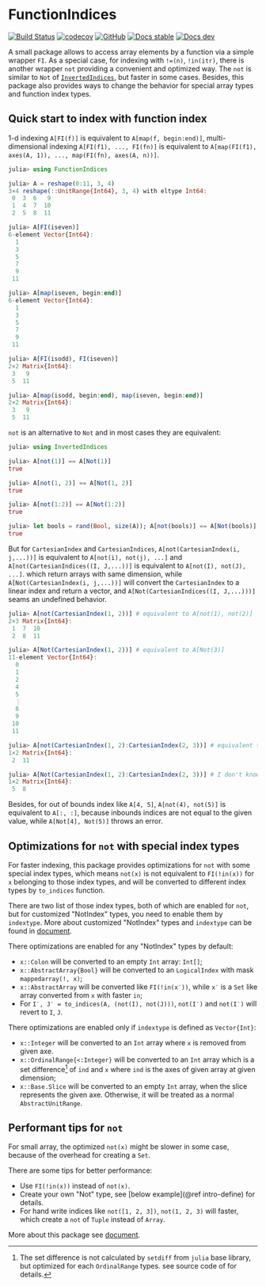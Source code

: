 # FunctionIndices

[![Build Status](https://github.com/wangl-cc/FunctionIndices.jl/actions/workflows/ci.yml/badge.svg?branch=master)](https://github.com/wangl-cc/FunctionIndices.jl/actions/workflows/ci.yml)
  [![codecov](https://codecov.io/gh/wangl-cc/FunctionIndices.jl/branch/master/graph/badge.svg)](https://codecov.io/gh/wangl-cc/FunctionIndices.jl)
[![GitHub](https://img.shields.io/github/license/wangl-cc/FunctionIndices.jl)](https://github.com/wangl-cc/FunctionIndices.jl/blob/master/LICENSE)
[![Docs stable](https://img.shields.io/badge/docs-dev-stable.svg)](https://wangl-cc.github.io/FunctionIndices.jl/stable/)
[![Docs dev](https://img.shields.io/badge/docs-dev-blue.svg)](https://wangl-cc.github.io/FunctionIndices.jl/dev/)

A small package allows to access array elements by a function via a simple wrapper `FI`.
As a special case, for indexing with `!=(n)`, `!in(itr)`, there is another wrapper `not` providing a convenient and optimized way.
The `not` is similar to `Not` of [`InvertedIndices`](https://github.com/JuliaData/InvertedIndices.jl), but faster in some cases.
Besides, this package also provides ways to change the behavior for special array types and function index types.

## Quick start to index with function index

1-d indexing `A[FI(f)]` is equivalent to `A[map(f, begin:end)]`, multi-dimensional indexing `A[FI(f1), ..., FI(fn)]` is equivalent to `A[map(FI(f1), axes(A, 1)), ..., map(FI(fn), axes(A, n))]`.

```julia
julia> using FunctionIndices

julia> A = reshape(0:11, 3, 4)
3×4 reshape(::UnitRange{Int64}, 3, 4) with eltype Int64:
 0  3  6   9
 1  4  7  10
 2  5  8  11

julia> A[FI(iseven)]
6-element Vector{Int64}:
  1
  3
  5
  7
  9
 11

julia> A[map(iseven, begin:end)]
6-element Vector{Int64}:
  1
  3
  5
  7
  9
 11

julia> A[FI(isodd), FI(iseven)]
2×2 Matrix{Int64}:
 3   9
 5  11

julia> A[map(isodd, begin:end), map(iseven, begin:end)]
2×2 Matrix{Int64}:
 3   9
 5  11
```

`not` is an alternative to `Not` and in most cases they are equivalent:

```julia
julia> using InvertedIndices

julia> A[not(1)] == A[Not(1)]
true

julia> A[not(1, 2)] == A[Not(1, 2)]
true

julia> A[not(1:2)] == A[Not(1:2)]
true

julia> let bools = rand(Bool, size(A)); A[not(bools)] == A[Not(bools)] end
true
```

But for `CartesianIndex` and `CartesianIndices`,
`A[not(CartesianIndex(i, j,...))]` is equivalent to `A[not(i), not(j), ...]`
and `A[not(CartesianIndices((I, J,...))]` is equivalent to `A[not(I), not(J), ...]`.
which return arrays with same dimension,
while `A[Not(CartesianIndex(i, j,...))]`
will convert the `CartesianIndex` to a linear index and return a vector,
and `A[Not(CartesianIndices((I, J,...)))]` seams an undefined behavior.

```julia
julia> A[not(CartesianIndex(1, 2))] # equivalent to A[not(1), not(2)]
2×3 Matrix{Int64}:
 1  7  10
 2  8  11

julia> A[Not(CartesianIndex(1, 2))] # equivalent to A[Not(3)]
11-element Vector{Int64}:
  0
  1
  2
  4
  5
  ⋮
  8
  9
 10
 11

julia> A[not(CartesianIndex(1, 2):CartesianIndex(2, 3))] # equivalent to A[not(1:2), not(2:3)]
1×2 Matrix{Int64}:
 2  11

julia> A[Not(CartesianIndex(1, 2):CartesianIndex(2, 3))] # I don't know what is the meaning of this
1×2 Matrix{Int64}:
 5  8
```

Besides, for out of bounds index like `A[4, 5]`, `A[not(4), not(5)]` is equivalent to `A[:, :]`,
because inbounds indices are not equal to the given value, while `A[Not[4], Not(5)]` throws an error.

## Optimizations for `not` with special index types

For faster indexing,
this package provides optimizations for `not` with some special index types,
which means `not(x)` is not equivalent to `FI(!in(x))` for `x` belonging to those index types,
and will be converted to different index types by `to_indices` function.

There are two list of those index types, both of which are enabled for `not`,
but for customized "NotIndex" types, you need to enable them by `indextype`.
More about customized  "NotIndex" types and `indextype` can be found in
[document](https://wangl-cc.github.io/FunctionIndices.jl/dev/).

There optimizations are enabled for any "NotIndex" types by default:

* `x::Colon` will be converted to an empty `Int` array: `Int[]`;
* `x::AbstractArray{Bool}` will be converted to an `LogicalIndex` with mask `mappedarray(!, x)`;
* `x::AbstractArray` will be converted like `FI(!in(x′))`,
  while `x′` is a `Set` like array converted from `x` with faster `in`;
* For `I′, J′ = to_indices(A, (not(I), not(J)))`, `not(I′)` and `not(I′)` will revert to `I`, `J`.

There optimizations are enabled only if `indextype` is defined as `Vector{Int}`:

* `x::Integer` will be converted to an `Int` array where `x` is removed from given axe.
* `x::OrdinalRange{<:Integer}`  will be converted to an `Int` array
  which is a set difference[^1] of `ind` and `x`
  where `ind` is the axes of given array at given dimension;
* `x::Base.Slice` will be converted to an empty `Int` array,
  when the slice represents the given axe.
  Otherwise, it will be treated as a normal `AbstractUnitRange`.

## Performant tips for `not`

For small array, the optimized `not(x)` might be slower in some case,
because of the overhead for creating a `Set`.

There are some tips for better performance:
* Use `FI(!in(x))` instead of `not(x)`.
* Create your own "Not" type, see [below example](@ref intro-define) for details.
* For hand write indices like `not([1, 2, 3])`, `not(1, 2, 3)` will faster,
  which create a `not` of `Tuple` instead of `Array`.

More about this package see [document](https://wangl-cc.github.io/FunctionIndices.jl/dev/).

[^1]: The set difference is not calculated by `setdiff` from `julia` base library,
  but optimized for each `OrdinalRange` types. see source code of for details.
